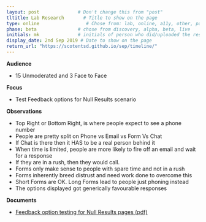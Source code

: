 ```yaml
---
layout: post              # Don't change this from "post"
tltitle: Lab Research       # Title to show on the page
type: online                 # Chose from: lab, online, a11y, other, partner
phase: beta               # chose from discovery, alpha, beta, live
initials: mk              # initials of person who did/uploaded the research
display_date: 2nd Sep 2019 # Date to show on the page
return_url: "https://scotentsd.github.io/sep/timeline/"         
---
```

**Audience**
- 15 Unmoderated and 3 Face to Face

**Focus**
- Test Feedback options for Null Results scenario

**Observations**
- Top Right or Bottom Right, is where people expect to see a phone number
- People are pretty split on Phone vs Email vs Form Vs Chat
- If Chat is there then it HAS to be a real person behind it
- When time is limited, people are more likely to fire off an email and wait for a response
- If they are in a rush, then they would call.
- Forms only make sense to people with spare time and not in a rush
- Forms inherently breed distrust and need work done to overcome this
- Short Forms are OK. Long Forms lead to people just phoning instead
- The options displayed got generically favourable responses

**Documents**
- [ Feedback option testing for Null Results pages (pdf) ](../files/SEP_2019_Sep_Contect_us_when_you_dont_find_anything_Testing.pdf)
